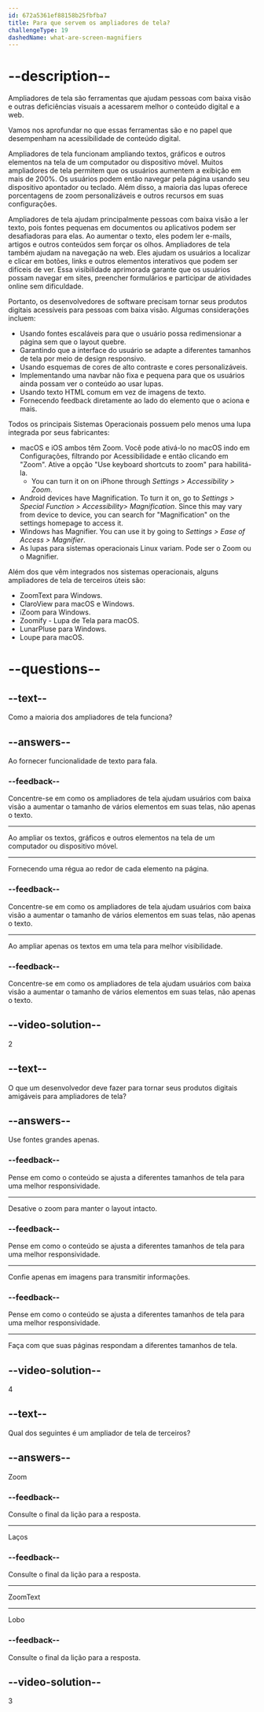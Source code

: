```yaml
---
id: 672a5361ef88158b25fbfba7
title: Para que servem os ampliadores de tela?
challengeType: 19
dashedName: what-are-screen-magnifiers
---
```


# --description--

Ampliadores de tela são ferramentas que ajudam pessoas com baixa visão e outras deficiências visuais a acessarem melhor o conteúdo digital e a web.

Vamos nos aprofundar no que essas ferramentas são e no papel que desempenham na acessibilidade de conteúdo digital.

Ampliadores de tela funcionam ampliando textos, gráficos e outros elementos na tela de um computador ou dispositivo móvel. Muitos ampliadores de tela permitem que os usuários aumentem a exibição em mais de 200%. Os usuários podem então navegar pela página usando seu dispositivo apontador ou teclado. Além disso, a maioria das lupas oferece porcentagens de zoom personalizáveis e outros recursos em suas configurações.

Ampliadores de tela ajudam principalmente pessoas com baixa visão a ler texto, pois fontes pequenas em documentos ou aplicativos podem ser desafiadoras para elas. Ao aumentar o texto, eles podem ler e-mails, artigos e outros conteúdos sem forçar os olhos. Ampliadores de tela também ajudam na navegação na web. Eles ajudam os usuários a localizar e clicar em botões, links e outros elementos interativos que podem ser difíceis de ver. Essa visibilidade aprimorada garante que os usuários possam navegar em sites, preencher formulários e participar de atividades online sem dificuldade.

Portanto, os desenvolvedores de software precisam tornar seus produtos digitais acessíveis para pessoas com baixa visão. Algumas considerações incluem:

- Usando fontes escaláveis para que o usuário possa redimensionar a página sem que o layout quebre.
- Garantindo que a interface do usuário se adapte a diferentes tamanhos de tela por meio de design responsivo.
- Usando esquemas de cores de alto contraste e cores personalizáveis.
- Implementando uma navbar não fixa e pequena para que os usuários ainda possam ver o conteúdo ao usar lupas.
- Usando texto HTML comum em vez de imagens de texto.
- Fornecendo feedback diretamente ao lado do elemento que o aciona e mais.

Todos os principais Sistemas Operacionais possuem pelo menos uma lupa integrada por seus fabricantes:

- macOS e iOS ambos têm Zoom. Você pode ativá-lo no macOS indo em Configurações, filtrando por Acessibilidade e então clicando em "Zoom". Ative a opção "Use keyboard shortcuts to zoom" para habilitá-la.
  - You can turn it on on iPhone through _Settings > Accessibility > Zoom_.
- Android devices have Magnification. To turn it on, go to _Settings > Special Function > Accessibility> Magnification_. Since this may vary from device to device, you can search for "Magnification" on the settings homepage to access it.
- Windows has Magnifier. You can use it by going to _Settings > Ease of Access > Magnifier_.
- As lupas para sistemas operacionais Linux variam. Pode ser o Zoom ou o Magnifier.

Além dos que vêm integrados nos sistemas operacionais, alguns ampliadores de tela de terceiros úteis são:

- ZoomText para Windows.
- ClaroView para macOS e Windows.
- iZoom para Windows.
- Zoomify - Lupa de Tela para macOS.
- LunarPluse para Windows.
- Loupe para macOS.

# --questions--

## --text--

Como a maioria dos ampliadores de tela funciona?

## --answers--

Ao fornecer funcionalidade de texto para fala.

### --feedback--

Concentre-se em como os ampliadores de tela ajudam usuários com baixa visão a aumentar o tamanho de vários elementos em suas telas, não apenas o texto.

---

Ao ampliar os textos, gráficos e outros elementos na tela de um computador ou dispositivo móvel.

---

Fornecendo uma régua ao redor de cada elemento na página.

### --feedback--

Concentre-se em como os ampliadores de tela ajudam usuários com baixa visão a aumentar o tamanho de vários elementos em suas telas, não apenas o texto.

---

Ao ampliar apenas os textos em uma tela para melhor visibilidade.

### --feedback--

Concentre-se em como os ampliadores de tela ajudam usuários com baixa visão a aumentar o tamanho de vários elementos em suas telas, não apenas o texto.

## --video-solution--

2

## --text--

O que um desenvolvedor deve fazer para tornar seus produtos digitais amigáveis para ampliadores de tela?

## --answers--

Use fontes grandes apenas.

### --feedback--

Pense em como o conteúdo se ajusta a diferentes tamanhos de tela para uma melhor responsividade.

---

Desative o zoom para manter o layout intacto.

### --feedback--

Pense em como o conteúdo se ajusta a diferentes tamanhos de tela para uma melhor responsividade.

---

Confie apenas em imagens para transmitir informações.

### --feedback--

Pense em como o conteúdo se ajusta a diferentes tamanhos de tela para uma melhor responsividade.

---

Faça com que suas páginas respondam a diferentes tamanhos de tela.

## --video-solution--

4

## --text--

Qual dos seguintes é um ampliador de tela de terceiros?

## --answers--

Zoom

### --feedback--

Consulte o final da lição para a resposta.

---

Laços

### --feedback--

Consulte o final da lição para a resposta.

---

ZoomText

---

Lobo

### --feedback--

Consulte o final da lição para a resposta.

## --video-solution--

3
